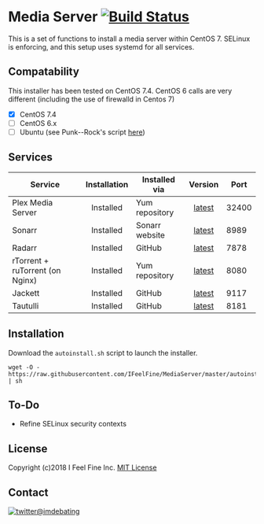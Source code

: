 # Media Server [![Build Status](https://travis-ci.org/IFeelFine/MediaServer.svg?branch=master)](https://travis-ci.org/IFeelFine/MediaServer)

This is a set of functions to install a media server within CentOS 7. SELinux is enforcing, and this setup uses systemd for all services.

## Compatability
This installer has been tested on CentOS 7.4. CentOS 6 calls are very different (including the use of firewalld in Centos 7)

* [x] CentOS 7.4
* [ ] CentOS 6.x
* [ ] Ubuntu (see Punk--Rock's script [here](https://github.com/Punk--Rock/Seedbox-installer/))

## Services

| Service | Installation | Installed via | Version | Port |
| --- |:---:| --- |:---:| --- |
| Plex Media Server | Installed | Yum repository | [latest](https://www.plex.tv/downloads/) | 32400 |
| Sonarr | Installed | Sonarr website | [latest](https://github.com/Sonarr/Sonarr/releases) | 8989 |
| Radarr | Installed | GitHub | [latest](https://github.com/Radarr/Radarr/releases) | 7878 |
| rTorrent + ruTorrent (on Nginx) | Installed     | Yum repository | [latest](https://github.com/Novik/ruTorrent/releases) | 8080 |
| Jackett | Installed | GitHub | [latest](https://github.com/Jackett/Jackett/releases) | 9117 |
| Tautulli | Installed | GitHub | [latest](https://github.com/Tautulli/Tautulli) | 8181 |

## Installation
Download the `autoinstall.sh` script to launch the installer.
```shell
wget -O - https://raw.githubusercontent.com/IFeelFine/MediaServer/master/autoinstall.sh | sh 
```

## To-Do
- Refine SELinux security contexts

## License
Copyright (c)2018 I Feel Fine Inc. 
[MIT License](https://opensource.org/licenses/MIT)

## Contact
[![twitter](https://png.icons8.com/metro/50/000000/twitter.png)](https://twitter.com/imdebating/)[@imdebating](https://twitter.com/imdebating)